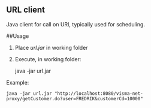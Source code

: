 ## URL client

Java client for call on URI, typically used for scheduling.

##Usage

 1. Place *url.jar* in working folder
 2. Execute, in working folder:
 
	java -jar url.jar <url>
	
Example:

	java -jar url.jar "http://localhost:8080/visma-net-proxy/getCustomer.do?user=FREDRIK&customerCd=10000"